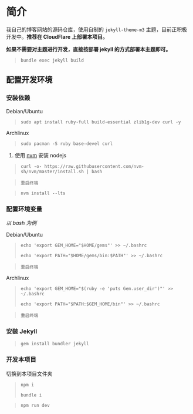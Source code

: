 # 简介

我自己的博客网站的源码仓库，使用自制的 `jekyll-theme-m3` 主题，目前正积极开发中。**推荐在 CloudFlare 上部署本项目。**

**如果不需要对主题进行开发，直接按部署 jekyll 的方式部署本主题即可。**

> ```
> bundle exec jekyll build
> ```

## 配置开发环境

### 安装依赖

Debian/Ubuntu

> ```
> sudo apt install ruby-full build-essential zlib1g-dev curl -y
> ```

Archlinux

> ```
> sudo pacman -S ruby base-devel curl
> ```

1. 使用 [nvm](https://github.com/nvm-sh/nvm) 安装 nodejs

> ```
> curl -o- https://raw.githubusercontent.com/nvm-sh/nvm/master/install.sh | bash
> ```

> `重启终端`

> ```
> nvm install --lts
> ```

### 配置环境变量

_以 bash 为例_

Debian/Ubuntu

> ```
> echo 'export GEM_HOME="$HOME/gems"' >> ~/.bashrc
> ```
>
> ```
> echo 'export PATH="$HOME/gems/bin:$PATH"' >> ~/.bashrc
> ```

> `重启终端`

Archlinux

> ```
> echo 'export GEM_HOME="$(ruby -e 'puts Gem.user_dir')"' >> ~/.bashrc
> ```
>
> ```
> echo 'export PATH="$PATH:$GEM_HOME/bin"' >> ~/.bashrc
> ```

> `重启终端`

### 安装 Jekyll

> ```
> gem install bundler jekyll
> ```

### 开发本项目

切换到本项目文件夹

> ```
> npm i
> ```
>
> ```
> bundle i
> ```

> ```
> npm run dev
> ```
